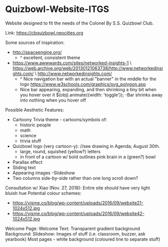 # Quizbowl-Website-ITGS
Website designed to fit the needs of the Colonel By S.S. Quizbowl Club.

Link: https://cbquizbowl.neocities.org

Some sources of inspiration:
- http://spaceengine.org/
    - ^ excellent, consistent theme
- https://www.awwwards.com/sites/networked-insights-1 \ https://web.archive.org/web/20130121063738/http://www.networkedinsights.com/ \ http://www.networkedinsights.com/
    - ^ Nice navigation bar with an actual "banner" in the middle for the logo https://www.w3schools.com/graphics/svg_polygon.asp
    - Nice bar appearing, expanding, and then shrinking a tiny bit when you hover over it $(obj).animate({width: 'toggle'});
        -Bar shrinks away into nothing when you hover off
    
Possible Aesthetic Features: 
- Cartoony Trivia theme - cartoons/symbols of: 
    - historic people
    - math
    - science 
    - trivia stuff
- Quizbowl logo (very cartoon-y): //see drawing in Agenda; August 30th.
    - large, round, squished (yellow?) letters
    - in front of a cartoon w/ bold outlines pink brain in a (green?) bowl
- Parallax effect
- Sliding text
- Appearing images 
-Slideshow
- Two columns side-by-side rather than one long scroll down?

Consultation w/ Xiao (Nov. 27, 2018):
Entire site should have very light bluish hue
Potential colour schemes: 
- https://visme.co/blog/wp-content/uploads/2016/09/website21-1024x512.jpg
- https://visme.co/blog/wp-content/uploads/2016/09/website42-1024x512.jpg

Welcome Page:
	Welcome Text: Transparent gradient background
	Background:
		Slideshow: Images of stuff (i.e. classroom, buzzer, ask yearbook)
Most pages - white background (coloured line to separate stuff)

